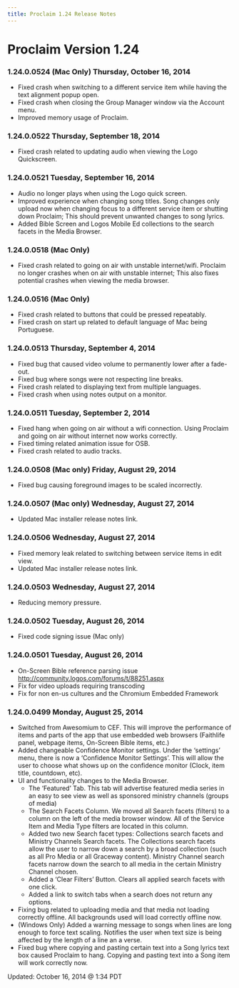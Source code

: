 ```yaml
---
title: Proclaim 1.24 Release Notes
---
```


# Proclaim Version 1.24

### 1.24.0.0524 (Mac Only) Thursday, October 16, 2014
* Fixed crash when switching to a different service item while having the text alignment popup open.
* Fixed crash when closing the Group Manager window via the Account menu.
* Improved memory usage of Proclaim.

### 1.24.0.0522 Thursday, September 18, 2014
* Fixed crash related to updating audio when viewing the Logo Quickscreen.

### 1.24.0.0521 Tuesday, September 16, 2014
* Audio no longer plays when using the Logo quick screen.
* Improved experience when changing song titles. Song changes only upload now when changing focus to a different service item or shutting down Proclaim; This should prevent unwanted changes to song lyrics.
* Added Bible Screen and Logos Mobile Ed collections to the search facets in the Media Browser.

### 1.24.0.0518 (Mac Only)
* Fixed crash related to going on air with unstable internet/wifi. Proclaim no longer crashes when on air with unstable internet; This also fixes potential crashes when viewing the media browser.

### 1.24.0.0516 (Mac Only)
* Fixed crash related to buttons that could be pressed repeatably.
* Fixed crash on start up related to default language of Mac being Portuguese.

### 1.24.0.0513 Thursday, September 4, 2014
* Fixed bug that caused video volume to permanently lower after a fade-out.
* Fixed bug where songs were not respecting line breaks.
* Fixed crash related to displaying text from multiple languages.
* Fixed crash when using notes output on a monitor.


### 1.24.0.0511 Tuesday, September 2, 2014
* Fixed hang when going on air without a wifi connection. Using Proclaim and going on air without internet now works correctly.
* Fixed timing related animation issue for OSB.
* Fixed crash related to audio tracks.

### 1.24.0.0508 (Mac only) Friday, August 29, 2014
* Fixed bug causing foreground images to be scaled incorrectly.

### 1.24.0.0507 (Mac only) Wednesday, August 27, 2014
* Updated Mac installer release notes link.

### 1.24.0.0506 Wednesday, August 27, 2014
* Fixed memory leak related to switching between service items in edit view.
* Updated Mac installer release notes link.

### 1.24.0.0503 Wednesday, August 27, 2014
* Reducing memory pressure.

### 1.24.0.0502 Tuesday, August 26, 2014
* Fixed code signing issue (Mac only)

### 1.24.0.0501 Tuesday, August 26, 2014
* On-Screen Bible reference parsing issue http://community.logos.com/forums/t/88251.aspx
* Fix for video uploads requiring transcoding
* Fix for non en-us cultures and the Chromium Embedded Framework

### 1.24.0.0499 Monday, August 25, 2014
* Switched from Awesomium to CEF. This will improve the performance of items and parts of the app that use embedded web browsers (Faithlife panel, webpage items, On-Screen Bible items, etc.)
* Added changeable Confidence Monitor settings. Under the ‘settings’ menu, there is now a ‘Confidence Monitor Settings’. This will allow the user to choose what shows up on the confidence monitor (Clock, item title, countdown, etc).
* UI and functionality changes to the Media Browser.
	* The ‘Featured’ Tab. This tab will advertise featured media series in an easy to see view as well as sponsored ministry channels (groups of media)
	* The Search Facets Column. We moved all Search facets (filters) to a column on the left of the media browser window. All of the Service Item and Media Type filters are located in this column.
	* Added two new Search facet types: Collections search facets and Ministry Channels Search facets. The Collections search facets allow the user to narrow down a search by a broad collection (such as all Pro Media or all Graceway content). Ministry Channel search facets narrow down the search to all media in the certain Ministry Channel chosen.
	* Added a ‘Clear Filters’ Button. Clears all applied search facets with one click.
	* Added a link to switch tabs when a search does not return any options.
* Fixing bug related to uploading media and that media not loading correctly offline. All backgrounds used will load correctly offline now.
* (Windows Only) Added a warning message to songs when lines are long enough to force text scaling. Notifies the user when text size is being affected by the length of a line an a verse.
* Fixed bug where copying and pasting certain text into a Song lyrics text box caused Proclaim to hang. Copying and pasting text into a Song item will work correctly now.


Updated: October 16, 2014 @ 1:34 PDT
